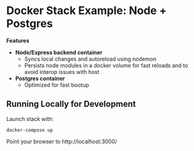 # Docker Stack Example: Node + Postgres

**Features**

- **Node/Express backend container**
  - Syncs local changes and autoreload using nodemon
  - Persists node modules in a docker volume for fast reloads and to avoid interop issues with host
- **Postgres container**
  - Optimized for fast bootup

## Running Locally for Development

Launch stack with:

	docker-compose up

Point your browser to http://localhost:3000/
